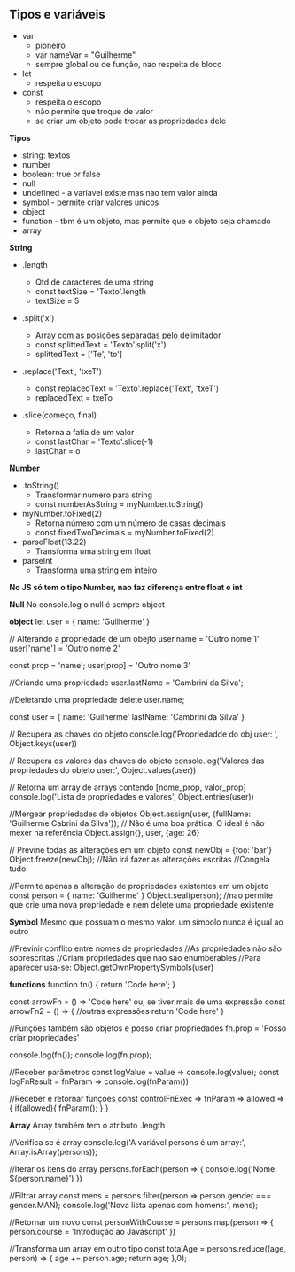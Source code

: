 ## Tipos e variáveis
- var
  - pioneiro
  - var nameVar = "Guilherme"
  - sempre global ou de função, nao respeita de bloco
- let
  - respeita o escopo
- const
  - respeita o escopo
  - não permite que troque de valor
  - se criar um objeto pode trocar as propriedades dele

**Tipos**
- string: textos
- number
- boolean: true or false
- null
- undefined - a variavel existe mas nao tem valor ainda
- symbol - permite criar valores unicos
- object
- function - tbm é um objeto, mas permite que o objeto seja chamado
- array

**String**

- .length 
  - Qtd de caracteres de uma string
  - const textSize = 'Texto'.length
  - textSize = 5

- .split('x') 
  - Array com as posições separadas pelo delimitador
  - const splittedText = 'Texto'.split('x')
  - splittedText = ['Te', 'to']

- .replace('Text', 'txeT')
  - const replacedText = 'Texto'.replace('Text', 'txeT')
  - replacedText = txeTo

- .slice(começo, final) 
  - Retorna a fatia de um valor
  - const lastChar = 'Texto'.slice(-1)
  - lastChar = o


**Number**

- .toString()
  - Transformar numero para string
  - const numberAsString = myNumber.toString()
- myNumber.toFixed(2)
  - Retorna número com um número de casas decimais
  - const fixedTwoDecimals = myNumber.toFixed(2)
- parseFloat(13.22)
  - Transforma uma string em float
- parseInt
  - Transforma uma string em inteiro

**No JS só tem o tipo Number, nao faz diferença entre float e int**

**Null**
No console.log o null é sempre object

**object**
let user = {
  name: 'Guilherme'
}

// Alterando a propriedade de um obejto
user.name = 'Outro nome 1'
user['name'] = 'Outro nome 2'

const prop = 'name';
user[prop] = 'Outro nome 3'

//Criando uma propriedade
user.lastName = 'Cambrini da Silva';

//Deletando uma propriedade
delete user.name;

const user = {
  name: 'Guilherme'
  lastName: 'Cambrini da Silva'
}

// Recupera as chaves do objeto
console.log('Propriedadde do obj user: ', Object.keys(user))

// Recupera os valores das chaves do objeto
console.log('Valores das propriedades do objeto user:', Object.values(user))

// Retorna um array de arrays contendo [nome_prop, valor_prop]
console.log('Lista de propriedades e valores', Object.entries(user))

//Mergear propriedades de objetos
Object.assign(user, {fullName: 'Guilherme Cabrini da Silva'});
// Não é uma boa prática. O ideal é não mexer na referência
Object.assign{}, user, {age: 26}

// Previne todas as alterações em um objeto
const newObj =  {foo: 'bar'}
Object.freeze(newObj);
//Não irá fazer as alterações escritas
//Congela tudo

//Permite apenas a alteração de propriedades existentes em um objeto
const person = { name: 'Guilherme' }
Object.seal(person);
//nao permite que crie uma nova propriedade e nem delete uma propriedade existente

**Symbol**
Mesmo que possuam o mesmo valor, um símbolo nunca é igual ao outro

//Previnir conflito entre nomes de propriedades
//As propriedades não são sobrescritas
//Criam propriedades que nao sao enumberables
//Para aparecer usa-se:
Object.getOwnPropertySymbols(user)

**functions**
function fn()
{
  return 'Code here';
}

const arrowFn = () => 'Code here'
ou, se tiver mais de uma expressão
const arrowFn2 = () => {
  //outras expressões
  return 'Code here'
}

//Funções também são objetos e posso criar propriedades
fn.prop = 'Posso criar propriedades'

console.log(fn());
console.log(fn.prop);

//Receber parâmetros
const logValue = value => console.log(value);
const logFnResult = fnParam => console.log(fnParam())

//Receber e retornar funções
const controlFnExec => fnParam => allowed => {
  if(allowed){
    fnParam();
  }
}

**Array**
Array também tem o atributo .length

//Verifica se é array
console.log('A variável persons é um array:', Array.isArray(persons));

//Iterar os itens do array
persons.forEach(person => {
  console.log('Nome: ${person.name}')
})

//Filtrar array
const mens = persons.filter(person => person.gender === gender.MAN);
console.log('Nova lista apenas com homens:', mens);

//Retornar um novo
const personWithCourse = persons.map(person => {
  person.course = 'Introdução ao Javascript'
})

//Transforma um array em outro tipo
const totalAge = persons.reduce((age, person) => {
  age += person.age;
  return age;
},0);